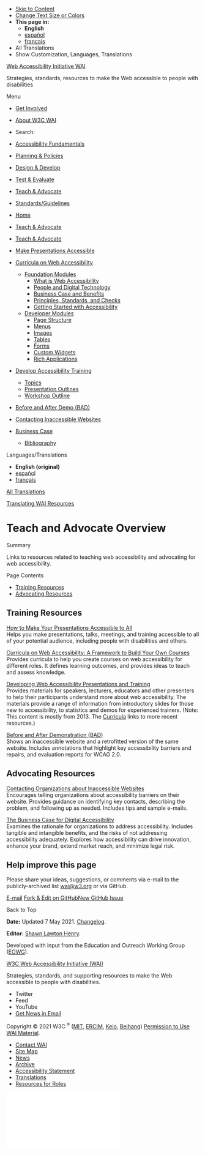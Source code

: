 -   [Skip to Content](#main)
-   [Change Text Size or Colors](/WAI/meta/customize/)
-   **This page in:**
    -   **English**
    -   [español](/WAI/teach-advocate/es)
    -   [français](/WAI/teach-advocate/fr)
-   All Translations
-   Show Customization, Languages, Translations

<a href="/WAI/" class="home"><span class="wai"><span class="wa">Web Accessibility</span> <span class="i"><span class="initieative">Initiative</span> <span>WAI</span></span></span></a>

Strategies, standards, resources to make the Web accessible to people with disabilities

Menu

-   [Get Involved](/WAI/about/participating/)
-   [About W3C WAI](/WAI/about/)
-   <span class="visuallyhidden">Search:</span>

-   [Accessibility Fundamentals](/WAI/fundamentals/)
-   [Planning & Policies](/WAI/planning/)
-   [Design & Develop](/WAI/design-develop/)
-   [Test & Evaluate](/WAI/test-evaluate/)
-   [Teach & Advocate](/WAI/teach-advocate/)
-   [Standards/Guidelines](/WAI/standards-guidelines/)

<!-- -->

-   [Home](/WAI/)
-   [Teach & Advocate](/WAI/teach-advocate/)

-   <a href="/WAI/teach-advocate/" class="page-link"><span>Teach &amp; Advocate</span></a>
-   <a href="/WAI/teach-advocate/accessible-presentations/" class="page-link"><span>Make Presentations Accessible</span></a>
-   <a href="/WAI/curricula/" class="page-link"><span>Curricula on Web Accessibility</span></a>
    -   <a href="/WAI/curricula/foundation-modules/" class="page-link"><span>Foundation Modules</span></a>
        -   <a href="/WAI/curricula/foundation-modules/what-is-web-accessibility/" class="page-link"><span>What is Web Accessibility</span></a>
        -   <a href="/WAI/curricula/foundation-modules/people-and-digital-technology/" class="page-link"><span>People and Digital Technology</span></a>
        -   <a href="/WAI/curricula/foundation-modules/business-case-and-benefits/" class="page-link"><span>Business Case and Benefits</span></a>
        -   <a href="/WAI/curricula/foundation-modules/principles-standards-and-checks/" class="page-link"><span>Principles, Standards, and Checks</span></a>
        -   <a href="/WAI/curricula/foundation-modules/getting-started-with-accessibility/" class="page-link"><span>Getting Started with Accessibility</span></a>
    -   <a href="/WAI/curricula/developer-modules/" class="page-link"><span>Developer Modules</span></a>
        -   <a href="/WAI/curricula/developer-modules/page-structure/" class="page-link"><span>Page Structure</span></a>
        -   <a href="/WAI/curricula/developer-modules/menus/" class="page-link"><span>Menus</span></a>
        -   <a href="/WAI/curricula/developer-modules/images/" class="page-link"><span>Images</span></a>
        -   <a href="/WAI/curricula/developer-modules/tables/" class="page-link"><span>Tables</span></a>
        -   <a href="/WAI/curricula/developer-modules/forms/" class="page-link"><span>Forms</span></a>
        -   <a href="/WAI/curricula/developer-modules/custom-widgets/" class="page-link"><span>Custom Widgets</span></a>
        -   <a href="/WAI/curricula/developer-modules/rich-applications/" class="page-link"><span>Rich Applications</span></a>
-   <a href="/WAI/teach-advocate/accessibility-training/" class="page-link"><span>Develop Accessibility Training</span></a>
    -   <a href="/WAI/teach-advocate/accessibility-training/topics/" class="page-link"><span>Topics</span></a>
    -   <a href="/WAI/teach-advocate/accessibility-training/presentation-outlines/" class="page-link"><span>Presentation Outlines</span></a>
    -   <a href="/WAI/teach-advocate/accessibility-training/workshop-outline/" class="page-link"><span>Workshop Outline</span></a>
-   <a href="https://www.w3.org/WAI/demos/bad/" class="page-link"><span>Before and After Demo (BAD)</span></a>
-   <a href="/WAI/teach-advocate/contact-inaccessible-websites/" class="page-link"><span>Contacting Inaccessible Websites</span></a>
-   <a href="/WAI/business-case/" class="page-link"><span>Business Case</span></a>
    -   <a href="/WAI/business-case/bibliography/" class="page-link"><span>Bibliography</span></a>

Languages/Translations

-   **English (original)**
-   [español](/WAI/teach-advocate/es)
-   [français](/WAI/teach-advocate/fr)

[All Translations](/WAI/translations/)

[Translating WAI Resources](/WAI/about/translating/)

Teach and Advocate Overview
===========================

Summary

Links to resources related to teaching web accessibility and advocating for web accessibility.

Page Contents

-   <a href="#train" id="markdown-toc-train">Training Resources</a>
-   <a href="#advocate" id="markdown-toc-advocate">Advocating Resources</a>

Training Resources
------------------

[How to Make Your Presentations Accessible to All](/WAI/teach-advocate/accessible-presentations/)  
Helps you make presentations, talks, meetings, and training accessible to all of your potential audience, including people with disabilities and others.

[Curricula on Web Accessibility: A Framework to Build Your Own Courses](/WAI/curricula/)  
Provides curricula to help you create courses on web accessibility for different roles. It defines learning outcomes, and provides ideas to teach and assess knowledge.

[Developing Web Accessibility Presentations and Training](/WAI/teach-advocate/accessibility-training/)  
Provides materials for speakers, lecturers, educators and other presenters to help their participants understand more about web accessibility. The materials provide a range of information from introductory slides for those new to accessibility, to statistics and demos for experienced trainers. (Note: This content is mostly from 2013. The [Curricula](/WAI/curricula/) links to more recent resources.)

[Before and After Demonstration (BAD)](https://www.w3.org/WAI/demos/bad/)  
Shows an inaccessible website and a retrofitted version of the same website. Includes annotations that highlight key accessibility barriers and repairs, and evaluation reports for WCAG 2.0.

Advocating Resources
--------------------

[Contacting Organizations about Inaccessible Websites](/WAI/teach-advocate/contact-inaccessible-websites/)  
Encourages telling organizations about accessibility barriers on their website. Provides guidance on identifying key contacts, describing the problem, and following up as needed. Includes tips and sample e-mails.

[The Business Case for Digital Accessibility](/WAI/business-case/)  
Examines the rationale for organizations to address accessibility. Includes tangible and intangible benefits, and the risks of not addressing accessibility adequately. Explores how accessibility can drive innovation, enhance your brand, extend market reach, and minimize legal risk.

Help improve this page
----------------------

Please share your ideas, suggestions, or comments via e-mail to the publicly-archived list [wai@w3.org](mailto:wai@w3.org?subject=%5Ben%5D%20Teach%20and%20Advocate%20Overview) or via GitHub.

<a href="mailto:wai@w3.org?subject=%5Ben%5D%20Teach%20and%20Advocate%20Overview&amp;body=%5Bput%20comment%20here...%5D%5Cn%5CnI%20give%20permission%20to%20share%20this%20to%20a%20publicly-archived%20e-mail%20list.%22%7D" class="button"><span>E-mail</span></a> <a href="https://github.com/w3c/wai-teach-advocate-overview/edit/master/content/index.md" class="button"><span>Fork &amp; Edit on GitHub</span></a><a href="https://github.com/w3c/wai-teach-advocate-overview/issues/new" class="button"><span>New GitHub Issue</span></a>

Back to Top

**Date:** Updated 7 May 2021. [Changelog](/WAI/teach-advocate/changelog/).

**Editor:** [Shawn Lawton Henry](https://www.w3.org/People/Shawn/).

Developed with input from the Education and Outreach Working Group ([EOWG](http://www.w3.org/WAI/EO/)).

<a href="https://www.w3.org/WAI/" class="largelink">W3C Web Accessibility Initiative (WAI)</a>

Strategies, standards, and supporting resources to make the Web accessible to people with disabilities.

-   Twitter
-   Feed
-   YouTube
-   <a href="https://www.w3.org/WAI/news/subscribe/" class="button">Get News in Email</a>

Copyright © 2021 W3C <sup>®</sup> ([MIT](https://www.csail.mit.edu/), [ERCIM](https://www.ercim.eu/), [Keio](https://www.keio.ac.jp/), [Beihang](https://ev.buaa.edu.cn)) [Permission to Use WAI Material](/WAI/about/using-wai-material/).

-   [Contact WAI](/WAI/about/contacting/)
-   [Site Map](/WAI/sitemap/)
-   [News](/WAI/news/)
-   [Archive](/WAI/sitemap/#archive)
-   [Accessibility Statement](/WAI/about/accessibility-statement/)
-   [Translations](/WAI/translations/)
-   [Resources for Roles](/WAI/roles/)

![](//www.w3.org/analytics/piwik/piwik.php?idsite=328&rec=1)
